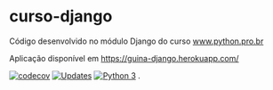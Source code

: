 # curso-django
Código desenvolvido no módulo Django do curso www.python.pro.br

Aplicação disponível em https://guina-django.herokuapp.com/

[![codecov](https://codecov.io/gh/agnoliveira/curso-django/branch/main/graph/badge.svg?token=0RFTYSW019)](https://codecov.io/gh/agnoliveira/curso-django)
[![Updates](https://pyup.io/repos/github/agnoliveira/curso-django/shield.svg)](https://pyup.io/repos/github/agnoliveira/curso-django/)
[![Python 3](https://pyup.io/repos/github/agnoliveira/curso-django/python-3-shield.svg)](https://pyup.io/repos/github/agnoliveira/curso-django/)
.